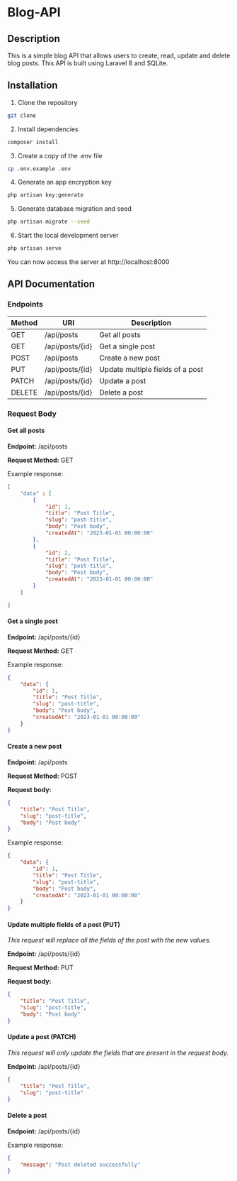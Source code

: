 # Blog-API

## Description

This is a simple blog API that allows users to create, read, update and delete blog posts. This API is built using Laravel 8 and SQLite.

## Installation

1. Clone the repository

```bash
git clone
```

2. Install dependencies

```bash
composer install
```

3. Create a copy of the .env file

```bash
cp .env.example .env
```

4. Generate an app encryption key

```bash
php artisan key:generate
```

5. Generate database migration and seed

```bash
php artisan migrate --seed
```

6. Start the local development server

```bash
php artisan serve
```

You can now access the server at http://localhost:8000

## API Documentation

### Endpoints

| Method | URI             | Description                      |
| ------ | --------------- | -------------------------------- |
| GET    | /api/posts      | Get all posts                    |
| GET    | /api/posts/{id} | Get a single post                |
| POST   | /api/posts      | Create a new post                |
| PUT    | /api/posts/{id} | Update multiple fields of a post |
| PATCH  | /api/posts/{id} | Update a post                    |
| DELETE | /api/posts/{id} | Delete a post                    |

### Request Body

#### Get all posts

**Endpoint:** /api/posts

**Request Method:** GET

Example response:

```json
[
    "data" : [
        {
            "id": 1,
            "title": "Post Title",
            "slug": "post-title",
            "body": "Post body",
            "createdAt": "2023-01-01 00:00:00"
        },
        {
            "id": 2,
            "title": "Post Title",
            "slug": "post-title",
            "body": "Post body",
            "createdAt": "2023-01-01 00:00:00"
        }
    ]

]
```

#### Get a single post

**Endpoint:** /api/posts/{id}

**Request Method:** GET

Example response:

```json
{
    "data": {
        "id": 1,
        "title": "Post Title",
        "slug": "post-title",
        "body": "Post body",
        "createdAt": "2023-01-01 00:00:00"
    }
}
```

#### Create a new post

**Endpoint:** /api/posts

**Request Method:** POST

**Request body:**

```json
{
    "title": "Post Title",
    "slug": "post-title",
    "body": "Post body"
}
```

Example response:

```json
{
    "data": {
        "id": 1,
        "title": "Post Title",
        "slug": "post-title",
        "body": "Post body",
        "createdAt": "2023-01-01 00:00:00"
    }
}
```

#### Update multiple fields of a post (PUT)

_This request will replace all the fields of the post with the new values._

**Endpoint:** /api/posts/{id}

**Request Method:** PUT

**Request body:**

```json
{
    "title": "Post Title",
    "slug": "post-title",
    "body": "Post body"
}
```

#### Update a post (PATCH)

_This request will only update the fields that are present in the request body._

**Endpoint:** /api/posts/{id}

```json
{
    "title": "Post Title",
    "slug": "post-title"
}
```

#### Delete a post

**Endpoint:** /api/posts/{id}

Example response:

```json
{
    "message": "Post deleted successfully"
}
```
